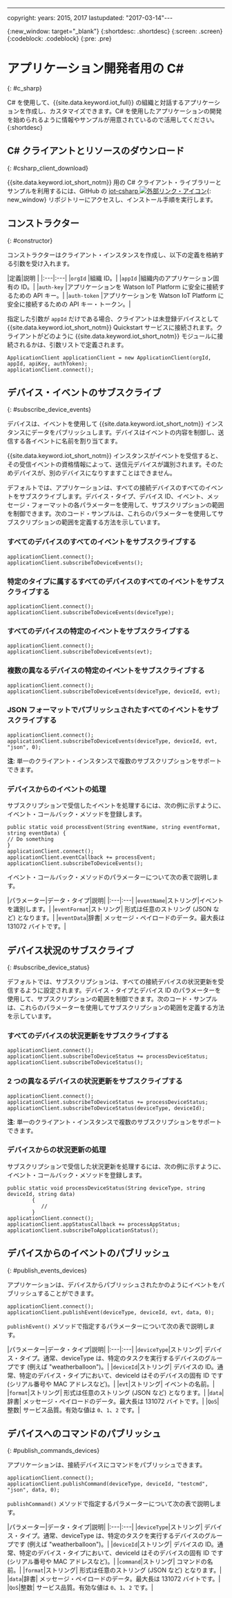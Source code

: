 ---

copyright:
  years: 2015, 2017
lastupdated: "2017-03-14"---

  {:new_window: target="_blank"}
{:shortdesc: .shortdesc}
{:screen: .screen}
{:codeblock: .codeblock}
{:pre: .pre}


# アプリケーション開発者用の C# 
{: #c_sharp}


C# を使用して、{{site.data.keyword.iot_full}} の組織と対話するアプリケーションを作成し、カスタマイズできます。C# を使用したアプリケーションの開発を始められるように情報やサンプルが用意されているので活用してください。
{:shortdesc}

## C# クライアントとリソースのダウンロード
{: #csharp_client_download}

{{site.data.keyword.iot_short_notm}} 用の C# クライアント・ライブラリーとサンプルを利用するには、GitHub の [iot-csharp ![外部リンク・アイコン](../../../../icons/launch-glyph.svg "外部リンク・アイコン")](https://github.com/ibm-watson-iot/iot-csharp){: new_window} リポジトリーにアクセスし、インストール手順を実行します。


## コンストラクター
{: #constructor}

コンストラクターはクライアント・インスタンスを作成し、以下の定義を格納する引数を受け入れます。

|定義|説明
|
|:---|:---|
|`orgId`   |組織 ID。|
|`appId`   |組織内のアプリケーション固有の ID。|
|`auth-key`   |アプリケーションを Watson IoT Platform に安全に接続するための API キー。|
|`auth-token`   |アプリケーションを Watson IoT Platform に安全に接続するための API キー・トークン。|

指定した引数が `appId` だけである場合、クライアントは未登録デバイスとして {{site.data.keyword.iot_short_notm}} Quickstart サービスに接続されます。クライアントがどのように {{site.data.keyword.iot_short_notm}} モジュールに接続されるかは、引数リストで定義されます。

```
ApplicationClient applicationClient = new ApplicationClient(orgId, appId, apiKey, authToken);  
applicationClient.connect();
```


## デバイス・イベントのサブスクライブ
{: #subscribe_device_events}

デバイスは、イベントを使用して {{site.data.keyword.iot_short_notm}} インスタンスにデータをパブリッシュします。デバイスはイベントの内容を制御し、送信する各イベントに名前を割り当てます。

{{site.data.keyword.iot_short_notm}} インスタンスがイベントを受信すると、その受信イベントの資格情報によって、送信元デバイスが識別されます。そのためデバイスが、別のデバイスになりすますことはできません。

デフォルトでは、アプリケーションは、すべての接続デバイスのすべてのイベントをサブスクライブします。デバイス・タイプ、デバイス ID、イベント、メッセージ・フォーマットの各パラメーターを使用して、サブスクリプションの範囲を制御できます。次のコード・サンプルは、これらのパラメーターを使用してサブスクリプションの範囲を定義する方法を示しています。

### すべてのデバイスのすべてのイベントをサブスクライブする

```
applicationClient.connect();
applicationClient.subscribeToDeviceEvents();
```

### 特定のタイプに属するすべてのデバイスのすべてのイベントをサブスクライブする

```
applicationClient.connect();
applicationClient.subscribeToDeviceEvents(deviceType);
```

### すべてのデバイスの特定のイベントをサブスクライブする

```
applicationClient.connect();
applicationClient.subscribeToDeviceEvents(evt);
```

###  複数の異なるデバイスの特定のイベントをサブスクライブする

```
applicationClient.connect();
applicationClient.subscribeToDeviceEvents(deviceType, deviceId, evt);
```

### JSON フォーマットでパブリッシュされたすべてのイベントをサブスクライブする

```
applicationClient.connect();
applicationClient.subscribeToDeviceEvents(deviceType, deviceId, evt, "json", 0);
```

**注**: 単一のクライアント・インスタンスで複数のサブスクリプションをサポートできます。

### デバイスからのイベントの処理

サブスクリプションで受信したイベントを処理するには、次の例に示すように、イベント・コールバック・メソッドを登録します。

```
public static void processEvent(String eventName, string eventFormat, string eventData) {
// Do something
}
applicationClient.connect();
applicationClient.eventCallback += processEvent;
applicationClient.subscribeToDeviceEvents();
```
イベント・コールバック・メソッドのパラメーターについて次の表で説明します。

|パラメーター|データ・タイプ|説明|
|:---|:---|
|`eventName`|ストリング|イベントを識別します。|
|`eventFormat`|ストリング| 形式は任意のストリング (JSON など) となります。|
|`eventData`|辞書| メッセージ・ペイロードのデータ。最大長は 131072 バイトです。|


## デバイス状況のサブスクライブ
{: #subscribe_device_status}

デフォルトでは、サブスクリプションは、すべての接続デバイスの状況更新を受信するように設定されます。デバイス・タイプとデバイス ID のパラメーターを使用して、サブスクリプションの範囲を制御できます。次のコード・サンプルは、これらのパラメーターを使用してサブスクリプションの範囲を定義する方法を示しています。

### すべてのデバイスの状況更新をサブスクライブする

```
applicationClient.connect();
applicationClient.subscribeToDeviceStatus += processDeviceStatus;
applicationClient.subscribeToDeviceStatus();
```

### 2 つの異なるデバイスの状況更新をサブスクライブする

```
applicationClient.connect();
applicationClient.subscribeToDeviceStatus += processDeviceStatus;
applicationClient.subscribeToDeviceStatus(deviceType, deviceId);
```

**注**: 単一のクライアント・インスタンスで複数のサブスクリプションをサポートできます。

### デバイスからの状況更新の処理

サブスクリプションで受信した状況更新を処理するには、次の例に示すように、イベント・コールバック・メソッドを登録します。

```
public static void processDeviceStatus(String deviceType, string deviceId, string data)
        {
           //
        }
applicationClient.connect();
applicationClient.appStatusCallback += processAppStatus;
applicationClient.subscribeToApplicationStatus();
```

## デバイスからのイベントのパブリッシュ
{: #publish_events_devices}

アプリケーションは、デバイスからパブリッシュされたかのようにイベントをパブリッシュすることができます。

```
applicationClient.connect();
applicationClient.publishEvent(deviceType, deviceId, evt, data, 0);

```

`publishEvent()` メソッドで指定するパラメーターについて次の表で説明します。

|パラメーター|データ・タイプ|説明|
|:---|:---|
|`deviceType`|ストリング| デバイス・タイプ。通常、deviceType は、特定のタスクを実行するデバイスのグループです (例えば "weatherballoon")。|
|`deviceId`|ストリング| デバイスの ID。通常、特定のデバイス・タイプにおいて、deviceId はそのデバイスの固有 ID です (シリアル番号や MAC アドレスなど)。|
|`evt`|ストリング| イベントの名前。|
|`format`|ストリング| 形式は任意のストリング (JSON など) となります。|
|`data`|辞書| メッセージ・ペイロードのデータ。最大長は 131072 バイトです。|
|`QoS`|整数| サービス品質。有効な値は `0`、`1`、`2` です。|


## デバイスへのコマンドのパブリッシュ
{: #publish_commands_devices}

アプリケーションは、接続デバイスにコマンドをパブリッシュできます。

```
applicationClient.connect();
applicationClient.publishCommand(deviceType, deviceId, "testcmd", "json", data, 0);
```
`publishCommand()` メソッドで指定するパラメーターについて次の表で説明します。

|パラメーター|データ・タイプ|説明|
|:---|:---|
|`deviceType`|ストリング| デバイス・タイプ。通常、deviceType は、特定のタスクを実行するデバイスのグループです (例えば "weatherballoon")。|
|`deviceId`|ストリング| デバイスの ID。通常、特定のデバイス・タイプにおいて、deviceId はそのデバイスの固有 ID です (シリアル番号や MAC アドレスなど)。|
|`command`|ストリング| コマンドの名前。|
|`format`|ストリング| 形式は任意のストリング (JSON など) となります。|
|`data`|辞書| メッセージ・ペイロードのデータ。最大長は 131072 バイトです。|
|`QoS`|整数| サービス品質。有効な値は `0`、`1`、`2` です。|
